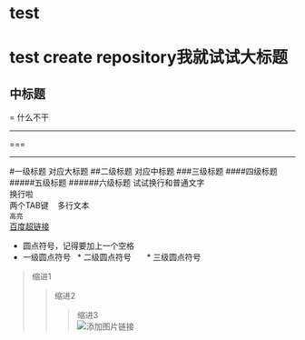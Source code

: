 # test
test create repository我就试试大标题
===
中标题
-
=
什么不干

---

===

***
#一级标题 对应大标题
##二级标题 对应中标题
###三级标题
####四级标题
#####五级标题
######六级标题
试试换行和普通文字</br>
换行啦</br>
    两个TAB键
    多行文本</br>
`高亮`</br>
[百度超链接](http://www.baidu.com "悬停显示")</br>
* 圆点符号，记得要加上一个空格</br>
* 一级圆点符号
    * 二级圆点符号
        * 三级圆点符号</br>
>缩进1</br>
>>缩进2</br>
>>>缩进3</br>
![添加图片链接](http://www.baidu.com/img/bdlogo.gif)
